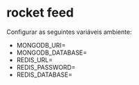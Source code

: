 # rocket feed

Configurar as seguintes variáveis ambiente:

- MONGODB_URI=
- MONGODB_DATABASE=
- REDIS_URL=
- REDIS_PASSWORD=
- REDIS_DATABASE=